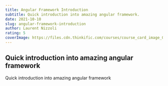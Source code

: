 ```yaml
---
title: Angular Framework Introduction
subtitle: Quick introduction into amazing angular framework.
date: 2021-10-10
slug: angular-framework-introduction
author: Laurent Nizzoli
rating: 5
coverImage: https://files.cdn.thinkific.com/courses/course_card_image_000/846/1201595605185.medium.png
---
```


## Quick introduction into amazing angular framework

Quick introduction into amazing angular framework
